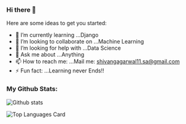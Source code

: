 ### Hi there 👋


Here are some ideas to get you started:

- 🌱 I’m currently learning ...Django
- 👯 I’m looking to collaborate on ...Machine Learning 
- 🤔 I’m looking for help with ...Data Science
- 💬 Ask me about ...Anything
- 📫 How to reach me: ...Mail me: shivangagarwal11.sa@gmail.com
- ⚡ Fun fact: ...Learning never Ends!!

### My Github Stats:
![Github stats](https://github-readme-stats-one-orcin-90.vercel.app/api?username=Shivang-AGarwal11&theme=highcontrast&show_icons=true&count_private=true)

![Top Languages Card](https://github-readme-stats.vercel.app/api/top-langs/?username=Shivang-Agarwal11&layout=compact)
